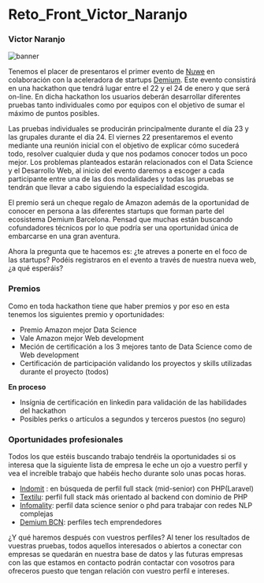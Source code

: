 # Reto_Front_Victor_Naranjo
### Victor Naranjo
![banner](/Assets/banner.jpeg)

Tenemos el placer de presentaros el primer evento de [Nuwe](https://nuwe.io) en colaboración con la aceleradora de startups [Demium](https://demium.com/). Este evento consistirá en una hackathon que tendrá lugar entre el 22 y el 24 de enero y que será on-line. En dicha hackathon los usuarios deberán desarrollar diferentes pruebas tanto individuales como por equipos con el objetivo de sumar el máximo de puntos posibles. 

Las pruebas individuales se producirán principalmente durante el día 23 y las grupales durante el día 24. El viernes 22 presentaremos el evento mediante una reunión inicial con el objetivo de explicar cómo sucederá todo, resolver cualquier duda y que nos podamos conocer todos un poco mejor. Los problemas planteados estarán relacionados con el Data Science y el Desarrollo Web, al inicio del evento daremos a escoger a cada participante entre una de las dos modalidades y todas las pruebas se tendrán que llevar a cabo siguiendo la especialidad escogida.

El premio será un cheque regalo de Amazon además de la oportunidad de conocer en persona a las diferentes startups que forman parte del ecosistema Demium Barcelona. Pensad que muchas están buscando cofundadores técnicos por lo que podría ser una oportunidad única de embarcarse en una gran aventura.

Ahora la pregunta que te hacemos es: ¿te atreves a ponerte en el foco de las startups? Podéis registraros en el evento a través de nuestra nueva web, ¿a qué esperáis?

### Premios 

Como en toda hackathon tiene que haber premios y por eso en esta tenemos los siguientes premio y oportunidades:

- Premio Amazon mejor Data Science
- Vale Amazon mejor Web development
- Meción de certificación a los 3 mejores tanto de Data Science como de Web development
- Certificación de participación validando los proyectos y skills utilizadas durante el proyecto (todos)

**En proceso**

- Insígnia de certificación en linkedin para validación de las habilidades del hackathon
- Posibles perks o artículos a segundos y terceros puestos (no seguro)


### Oportunidades profesionales

Todos los que estéis buscando trabajo tendréis la oportunidades si os interesa que la siguiente lista de empresa le eche un ojo a vuestro perfil  y vea el increíble trabajo que habéis hecho durante solo unas pocas horas.

- [Indomit](https://www.indomit.io/) : en búsqueda de perfil full stack (mid-senior) con PHP(Laravel)
- [Textilu](https://llama-oval-l9ft.squarespace.com/): perfil full stack más orientado al backend con dominio de PHP
- [Infomality](): perfil data science senior o phd para trabajar con redes NLP complejas
- [Demium BCN](https://demium.com/): perfiles tech emprendedores


¿Y qué haremos después con vuestros perfiles? Al tener los resultados de vuestras pruebas, todos aquellos interesados o abiertos a conectar con empresas se quedarán en nuestra base de datos y las futuras empresas con las que estamos en contacto podrán contactar con vosotros para ofreceros puesto que tengan relación con vuestro perfil e intereses.


